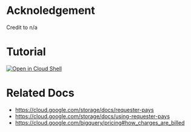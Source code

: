
# Acknoledgement

Credit to n/a

# Tutorial

[![Open in Cloud Shell](https://gstatic.com/cloudssh/images/open-btn.png)](https://console.cloud.google.com/home?cloudshell=true&cloudshell_git_repo=github.com/cclin81922/gcp.git&cloudshell_tutorial=lab-data-user-charge/tutorial.md)

# Related Docs

* https://cloud.google.com/storage/docs/requester-pays
* https://cloud.google.com/storage/docs/using-requester-pays
* https://cloud.google.com/bigquery/pricing#how_charges_are_billed

